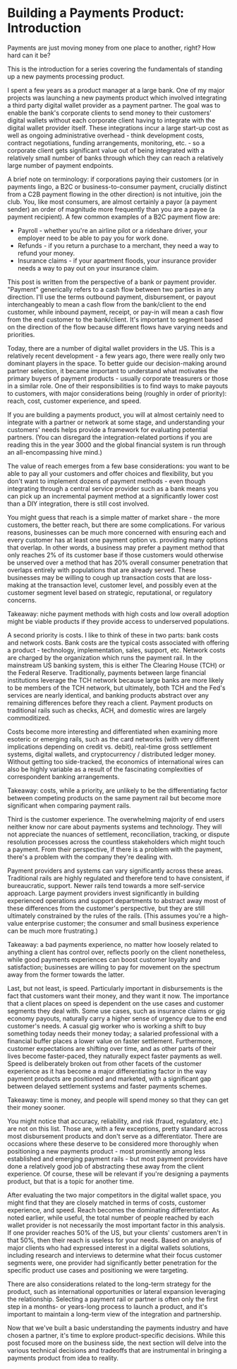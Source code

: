 # Building a Payments Product: Introduction

Payments are just moving money from one place to another, right? How hard can it be?

This is the introduction for a series covering the fundamentals of standing up a new payments processing product.

I spent a few years as a product manager at a large bank. One of my major projects was launching a new payments product which involved integrating a third party digital wallet provider as a payment partner. The goal was to enable the bank's corporate clients to send money to their customers' digital wallets without each corporate client having to integrate with the digital wallet provider itself. These integrations incur a large start-up cost as well as ongoing administrative overhead - think development costs, contract negotiations, funding arrangements, monitoring, etc. - so a corporate client gets significant value out of being integrated with a relatively small number of banks through which they can reach a relatively large number of payment endpoints.

A brief note on terminology: if corporations paying their customers (or in payments lingo, a B2C or business-to-consumer payment, crucially distinct from a C2B payment flowing in the other direction) is not intuitive, join the club. You, like most consumers, are almost certainly a payor (a payment sender) an order of magnitude more frequently than you are a payee (a payment recipient). A few common examples of a B2C payment flow are:
* Payroll - whether you're an airline pilot or a rideshare driver, your employer need to be able to pay you for work done.
* Refunds - if you return a purchase to a merchant, they need a way to refund your money.
* Insurance claims - if your apartment floods, your insurance provider needs a way to pay out on your insurance claim.

This post is written from the perspective of a bank or payment provider. "Payment" generically refers to a cash flow between two parties in any direction. I'll use the terms outbound payment, disbursement, or payout interchangeably to mean a cash flow from the bank/client to the end customer, while inbound payment, receipt, or pay-in will mean a cash flow from the end customer to the bank/client. It's important to segment based on the direction of the flow because different flows have varying needs and priorities.

Today, there are a number of digital wallet providers in the US. This is a relatively recent development - a few years ago, there were really only two dominant players in the space. To better guide our decision-making around partner selection, it became important to understand what motivates the primary buyers of payment products - usually corporate treasurers or those in a similar role. One of their responsibilities is to find ways to make payouts to customers, with major considerations being (roughly in order of priority): reach, cost, customer experience, and speed.

 If you are building a payments product, you will at almost certainly need to integrate with a partner or network at some stage, and understanding your customers' needs helps provide a framework for evaluating potential partners. (You can disregard the integration-related portions if you are reading this in the year 3000 and the global financial system is run through an all-encompassing hive mind.)

The value of reach emerges from a few base considerations: you want to be able to pay all your customers and offer choices and flexibility, but you don't want to implement dozens of payment methods - even though integrating through a central service provider such as a bank means you can pick up an incremental payment method at a significantly lower cost than a DIY integration, there is still cost involved.

You might guess that reach is a simple matter of market share - the more customers, the better reach, but there are some complications. For various reasons, businesses can be much more concerned with ensuring each and every customer has at least one payment option vs. providing many options that overlap. In other words, a business may prefer a payment method that only reaches 2% of its customer base if those customers would otherwise be unserved over a method that has 20% overall consumer penetration that overlaps entirely with populations that are already served. These businesses may be willing to cough up transaction costs that are loss-making at the transaction level, customer level, and possibly even at the customer segment level based on strategic, reputational, or regulatory concerns.

Takeaway: niche payment methods with high costs and low overall adoption might be viable products if they provide access to underserved populations.

A second priority is costs. I like to think of these in two parts: bank costs and network costs. Bank costs are the typical costs associated with offering a product - technology, implementation, sales, support, etc. Network costs are charged by the organization which runs the payment rail. In the mainstream US banking system, this is either The Clearing House (TCH) or the Federal Reserve. Traditionally, payments between large financial institutions leverage the TCH network because large banks are more likely to be members of the TCH network, but ultimately, both TCH and the Fed's services are nearly identical, and banking products abstract over any remaining differences before they reach a client. Payment products on traditional rails such as checks, ACH, and domestic wires are largely commoditized.

Costs become more interesting and differentiated when examining more esoteric or emerging rails, such as the card networks (with very different implications depending on credit vs. debit), real-time gross settlement systems, digital wallets, and cryptocurrency / distributed ledger money. Without getting too side-tracked, the economics of international wires can also be highly variable as a result of the fascinating complexities of correspondent banking arrangements.

Takeaway: costs, while a priority, are unlikely to be the differentiating factor between competing products on the same payment rail but become more significant when comparing payment rails.

Third is the customer experience. The overwhelming majority of end users neither know nor care about payments systems and technology. They will not appreciate the nuances of settlement, reconciliation, tracking, or dispute resolution processes across the countless stakeholders which might touch a payment. From their perspective, if there is a problem with the payment, there's a problem with the company they're dealing with.

Payment providers and systems can vary significantly across these areas. Traditional rails are highly regulated and therefore tend to have consistent, if bureaucratic, support. Newer rails tend towards a more self-service approach. Large payment providers invest significantly in building experienced operations and support departments to abstract away most of these differences from the customer's perspective, but they are still ultimately constrained by the rules of the rails. (This assumes you're a high-value enterprise customer; the consumer and small business experience can be much more frustrating.)

Takeaway: a bad payments experience, no matter how loosely related to anything a client has control over, reflects poorly on the client nonetheless, while good payments experiences can boost customer loyalty and satisfaction; businesses are willing to pay for movement on the spectrum away from the former towards the latter.

Last, but not least, is speed. Particularly important in disbursements is the fact that customers want their money, and they want it now. The importance that a client places on speed is dependent on the use cases and customer segments they deal with. Some use cases, such as insurance claims or gig economy payouts, naturally carry a higher sense of urgency due to the end customer's needs. A casual gig worker who is working a shift to buy something today needs their money today; a salaried professional with a financial buffer places a lower value on faster settlement. Furthermore, customer expectations are shifting over time, and as other parts of their lives become faster-paced, they naturally expect faster payments as well. Speed is deliberately broken out from other facets of the customer experience as it has become a major differentiating factor in the way payment products are positioned and marketed, with a significant gap between delayed settlement systems and faster payments schemes.

Takeaway: time is money, and people will spend money so that they can get their money sooner.

You might notice that accuracy, reliability, and risk (fraud, regulatory, etc.) are not on this list. Those are, with a few exceptions, pretty standard across most disbursement products and don't serve as a differentiator. There are occasions where these deserve to be considered more thoroughly when positioning a new payments product - most prominently among less established and emerging payment rails - but most payment providers have done a relatively good job of abstracting these away from the client experience. Of course, these will be relevant if you're designing a payments product, but that is a topic for another time.

After evaluating the two major competitors in the digital wallet space, you might find that they are closely matched in terms of costs, customer experience, and speed. Reach becomes the dominating differentiator. As noted earlier, while useful, the total number of people reached by each wallet provider is not necessarily the most important factor in this analysis. If one provider reaches 50% of the US, but your clients' customers aren't in that 50%, then their reach is useless for your needs. Based on analysis of major clients who had expressed interest in a digital wallets solutions, including research and interviews to determine what their focus customer segments were, one provider had significantly better penetration for the specific product use cases and positioning we were targeting.

There are also considerations related to the long-term strategy for the product, such as international opportunities or lateral expansion leveraging the relationship. Selecting a payment rail or partner is often only the first step in a months- or years-long process to launch a product, and it's important to maintain a long-term view of the integration and partnership.

Now that we've built a basic understanding the payments industry and have chosen a partner, it's time to explore product-specific decisions. While this post focused more on the business side, the next section will delve into the various technical decisions and tradeoffs that are instrumental in bringing a payments product from idea to reality. 